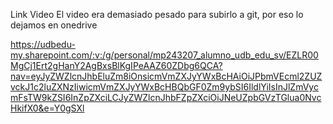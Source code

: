 Link Video 
El video era demasiado pesado para subirlo a git, por eso lo dejamos en onedrive

https://udbedu-my.sharepoint.com/:v:/g/personal/mp243207_alumno_udb_edu_sv/EZLR00MgCj1Ert2gHanY2AgBxsBlKgIPeAAZ60ZDbg6QCA?nav=eyJyZWZlcnJhbEluZm8iOnsicmVmZXJyYWxBcHAiOiJPbmVEcml2ZUZvckJ1c2luZXNzIiwicmVmZXJyYWxBcHBQbGF0Zm9ybSI6IldlYiIsInJlZmVycmFsTW9kZSI6InZpZXciLCJyZWZlcnJhbFZpZXciOiJNeUZpbGVzTGlua0NvcHkifX0&e=Y0gSXl
